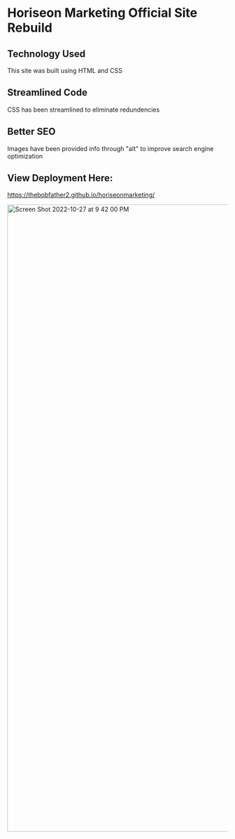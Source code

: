 # Horiseon Marketing Official Site Rebuild

## Technology Used
This site was built using HTML and CSS

## Streamlined Code
CSS has been streamlined to eliminate redundencies

## Better SEO
Images have been provided info through "alt" to improve search engine optimization

## View Deployment Here:
https://thebobfather2.github.io/horiseonmarketing/

<img width="1429" alt="Screen Shot 2022-10-27 at 9 42 00 PM" src="https://user-images.githubusercontent.com/107475188/198445578-2ae5d300-4de3-4f09-80c2-ecfd59dbacef.png">
